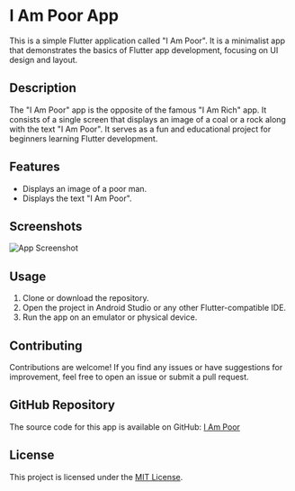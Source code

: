 # I Am Poor App

This is a simple Flutter application called "I Am Poor". It is a minimalist app that demonstrates the basics of Flutter app development, focusing on UI design and layout.

## Description

The "I Am Poor" app is the opposite of the famous "I Am Rich" app. It consists of a single screen that displays an image of a coal or a rock along with the text "I Am Poor". It serves as a fun and educational project for beginners learning Flutter development.

## Features

- Displays an image of a poor man.
- Displays the text "I Am Poor".

## Screenshots

![App Screenshot](screenshot.png)

## Usage

1. Clone or download the repository.
2. Open the project in Android Studio or any other Flutter-compatible IDE.
3. Run the app on an emulator or physical device.

## Contributing

Contributions are welcome! If you find any issues or have suggestions for improvement, feel free to open an issue or submit a pull request.

## GitHub Repository

The source code for this app is available on GitHub: [I Am Poor](https://github.com/zahidprvz/i_am_poor)

## License

This project is licensed under the [MIT License](LICENSE).
